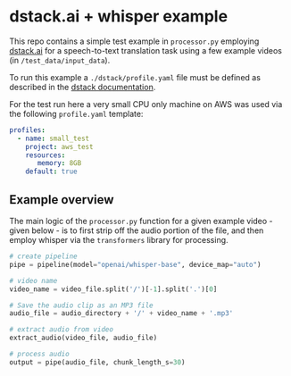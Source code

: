 # dstack.ai + whisper example

This repo contains a simple test example in `processor.py` employing [dstack.ai](https://github.com/dstackai/dstack) for a speech-to-text translation task using a few example videos (in `/test_data/input_data`).

To run this example a `./dstack/profile.yaml` file must be defined as described in the [dstack documentation](https://dstack.ai/docs/reference/profiles.yml/).

For the test run here a very small CPU only machine on AWS was used via the following `profile.yaml` template:

```yaml
profiles:
  - name: small_test
    project: aws_test
    resources:
       memory: 8GB
    default: true
```

## Example overview

The main logic of the `processor.py` function for a given example video - given below - is to first strip off the audio portion of the file, and then employ whisper via the `transformers` library for processing.

```python
# create pipeline
pipe = pipeline(model="openai/whisper-base", device_map="auto")

# video name
video_name = video_file.split('/')[-1].split('.')[0]

# Save the audio clip as an MP3 file
audio_file = audio_directory + '/' + video_name + '.mp3'

# extract audio from video
extract_audio(video_file, audio_file)

# process audio
output = pipe(audio_file, chunk_length_s=30)
```
